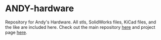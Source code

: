 ANDY-hardware
=============

Repository for Andy's Hardware. All stls, SolidWorks files, KiCad files, and the like are included
here. Check out the main repository <a href="https://github.com/spadgenske/ANDY">here</a> and project 
page <a href="http://hackaday.io/project/1205">here</a>.
